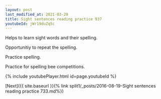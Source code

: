 ```yaml
---
layout: post
last_modified_at: 2021-03-29
title: Sight sentences reading practice 937
youtubeId: jWr19duZq5c
---
```

 
 
Helps to learn sight words and their spelling.

Opportunitiy to repeat the spelling. 

Practice spelling. 
 
Practice for spelling bee competitions. 
 
{% include youtubePlayer.html id=page.youtubeId %}
 
 

[Next]({{ site.baseurl }}{% link  split1/_posts/2016-08-19-Sight sentences reading practice 733.md%})
 
